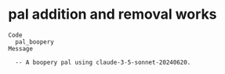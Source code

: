 # pal addition and removal works

    Code
      pal_boopery
    Message
      
      -- A boopery pal using claude-3-5-sonnet-20240620. 


